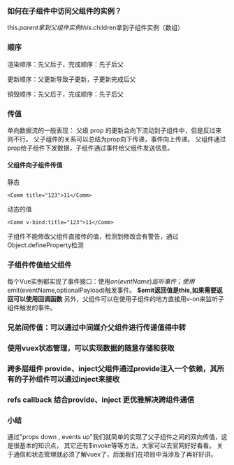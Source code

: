 ### 如何在子组件中访问父组件的实例？

this.$parent拿到父组件实例
this.$children拿到子组件实例（数组）

### 顺序
渲染顺序：先父后子，完成顺序：先子后父

更新顺序：父更新导致子更新，子更新完成后父

销毁顺序：先父后子，完成顺序：先子后父

### 传值
单向数据流的一般表现： 父级 prop 的更新会向下流动到子组件中，但是反过来则不行。
父子组件的关系可以总结为prop向下传递，事件向上传递。
父组件通过prop给子组件下发数据，子组件通过事件给父组件发送信息。
#### 父组件向子组件传值
静态
```vue
<Comm title="123">11</Comm>
```
动态的值
```vue
<Comm v-bind:title="123">11</Comm>
```
子组件不能修改父组件直接传的值，检测到修改会有警告，通过Object.defineProperty检测

### 子组件传值给父组件
每个Vue实例都实现了事件接口：使用$on(evntName)监听事件；
使用$emit(eventName,optionalPayload)触发事件。 **$emit返回值是this,如果需要返回可以使用回调函数**
另外，父组件可以在使用子组件的地方直接用v-on来监听子组件触发的事件。

### 兄弟间传值：可以通过中间媒介父组件进行传递值得中转

### 使用vuex状态管理，可以实现数据的随意存储和获取

### 跨多层组件 provide、inject父组件通过provide注入一个依赖，其所有的子孙组件可以通过inject来接收

### refs callback 结合provide、inject 更优雅解决跨组件通信

### 小结
通过"props down , events up"我们就简单的实现了父子组件之间的双向传值，这是很基本的知识点，
其它还有$invoke等等方法，大家可以去官网好好看看。
关于通信和状态管理就必须了解vuex了，后面我们在项目中当涉及了再好好讲。


